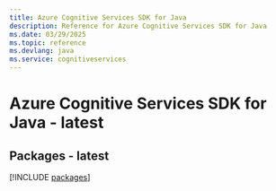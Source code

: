 ```yaml
---
title: Azure Cognitive Services SDK for Java
description: Reference for Azure Cognitive Services SDK for Java
ms.date: 03/29/2025
ms.topic: reference
ms.devlang: java
ms.service: cognitiveservices
---
```

# Azure Cognitive Services SDK for Java - latest
## Packages - latest
[!INCLUDE [packages](cognitive-services-index.md)]